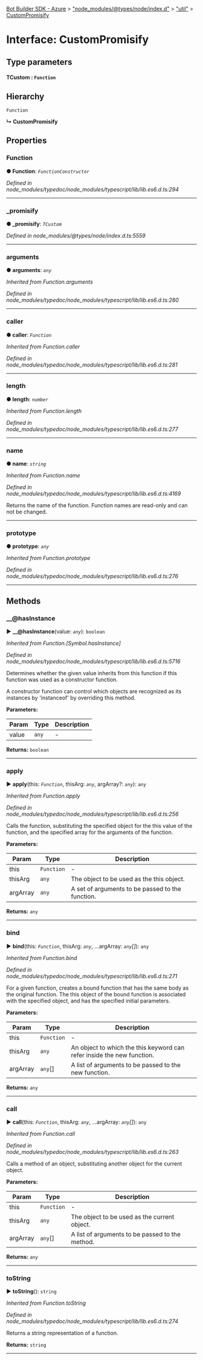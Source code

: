 [Bot Builder SDK - Azure](../README.md) > ["node_modules/@types/node/index.d"](../modules/_node_modules__types_node_index_d_.md) > ["util"](../modules/_node_modules__types_node_index_d_._util_.md) > [CustomPromisify](../interfaces/_node_modules__types_node_index_d_._util_.custompromisify.md)



# Interface: CustomPromisify

## Type parameters
#### TCustom :  `Function`
## Hierarchy


 `Function`

**↳ CustomPromisify**








## Properties
<a id="function"></a>

###  Function

**●  Function**:  *`FunctionConstructor`* 

*Defined in node_modules/typedoc/node_modules/typescript/lib/lib.es6.d.ts:294*





___

<a id="___promisify__"></a>

###  ___promisify__

**●  ___promisify__**:  *`TCustom`* 

*Defined in node_modules/@types/node/index.d.ts:5559*





___

<a id="arguments"></a>

###  arguments

**●  arguments**:  *`any`* 

*Inherited from Function.arguments*

*Defined in node_modules/typedoc/node_modules/typescript/lib/lib.es6.d.ts:280*





___

<a id="caller"></a>

###  caller

**●  caller**:  *`Function`* 

*Inherited from Function.caller*

*Defined in node_modules/typedoc/node_modules/typescript/lib/lib.es6.d.ts:281*





___

<a id="length"></a>

###  length

**●  length**:  *`number`* 

*Inherited from Function.length*

*Defined in node_modules/typedoc/node_modules/typescript/lib/lib.es6.d.ts:277*





___

<a id="name"></a>

###  name

**●  name**:  *`string`* 

*Inherited from Function.name*

*Defined in node_modules/typedoc/node_modules/typescript/lib/lib.es6.d.ts:4169*



Returns the name of the function. Function names are read-only and can not be changed.




___

<a id="prototype"></a>

###  prototype

**●  prototype**:  *`any`* 

*Inherited from Function.prototype*

*Defined in node_modules/typedoc/node_modules/typescript/lib/lib.es6.d.ts:276*





___


## Methods
<a id="___hasinstance"></a>

###  __@hasInstance

► **__@hasInstance**(value: *`any`*): `boolean`



*Inherited from Function.[Symbol.hasInstance]*

*Defined in node_modules/typedoc/node_modules/typescript/lib/lib.es6.d.ts:5716*



Determines whether the given value inherits from this function if this function was used as a constructor function.

A constructor function can control which objects are recognized as its instances by 'instanceof' by overriding this method.


**Parameters:**

| Param | Type | Description |
| ------ | ------ | ------ |
| value | `any`   |  - |





**Returns:** `boolean`





___

<a id="apply"></a>

###  apply

► **apply**(this: *`Function`*, thisArg: *`any`*, argArray?: *`any`*): `any`



*Inherited from Function.apply*

*Defined in node_modules/typedoc/node_modules/typescript/lib/lib.es6.d.ts:256*



Calls the function, substituting the specified object for the this value of the function, and the specified array for the arguments of the function.


**Parameters:**

| Param | Type | Description |
| ------ | ------ | ------ |
| this | `Function`   |  - |
| thisArg | `any`   |  The object to be used as the this object. |
| argArray | `any`   |  A set of arguments to be passed to the function. |





**Returns:** `any`





___

<a id="bind"></a>

###  bind

► **bind**(this: *`Function`*, thisArg: *`any`*, ...argArray: *`any`[]*): `any`



*Inherited from Function.bind*

*Defined in node_modules/typedoc/node_modules/typescript/lib/lib.es6.d.ts:271*



For a given function, creates a bound function that has the same body as the original function. The this object of the bound function is associated with the specified object, and has the specified initial parameters.


**Parameters:**

| Param | Type | Description |
| ------ | ------ | ------ |
| this | `Function`   |  - |
| thisArg | `any`   |  An object to which the this keyword can refer inside the new function. |
| argArray | `any`[]   |  A list of arguments to be passed to the new function. |





**Returns:** `any`





___

<a id="call"></a>

###  call

► **call**(this: *`Function`*, thisArg: *`any`*, ...argArray: *`any`[]*): `any`



*Inherited from Function.call*

*Defined in node_modules/typedoc/node_modules/typescript/lib/lib.es6.d.ts:263*



Calls a method of an object, substituting another object for the current object.


**Parameters:**

| Param | Type | Description |
| ------ | ------ | ------ |
| this | `Function`   |  - |
| thisArg | `any`   |  The object to be used as the current object. |
| argArray | `any`[]   |  A list of arguments to be passed to the method. |





**Returns:** `any`





___

<a id="tostring"></a>

###  toString

► **toString**(): `string`



*Inherited from Function.toString*

*Defined in node_modules/typedoc/node_modules/typescript/lib/lib.es6.d.ts:274*



Returns a string representation of a function.




**Returns:** `string`





___


